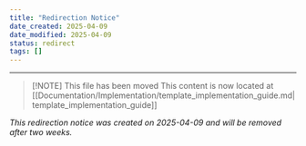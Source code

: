```yaml
---
title: "Redirection Notice"
date_created: 2025-04-09
date_modified: 2025-04-09
status: redirect
tags: []
---
```


---

> [!NOTE] This file has been moved
> This content is now located at [[Documentation/Implementation/template_implementation_guide.md|template_implementation_guide]]

*This redirection notice was created on 2025-04-09 and will be removed after two weeks.*
